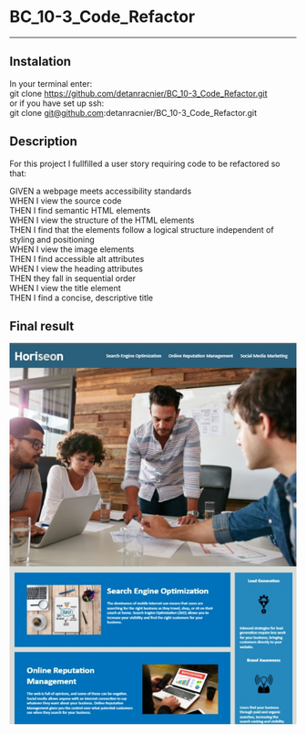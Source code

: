# BC_10-3_Code_Refactor
* * *
## Instalation
In your terminal enter:  
git clone https://github.com/detanracnier/BC_10-3_Code_Refactor.git  
or if you have set up ssh:  
git clone git@github.com:detanracnier/BC_10-3_Code_Refactor.git  

## Description
For this project I fullfilled a user story requiring code to be refactored so that:

GIVEN a webpage meets accessibility standards  
WHEN I view the source code  
THEN I find semantic HTML elements  
WHEN I view the structure of the HTML elements  
THEN I find that the elements follow a logical structure independent of styling and positioning  
WHEN I view the image elements  
THEN I find accessible alt attributes  
WHEN I view the heading attributes  
THEN they fall in sequential order  
WHEN I view the title element  
THEN I find a concise, descriptive title  

## Final result
![screenshot of deployed web page](./assets/images/screenshot.jpg)
